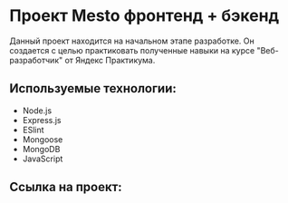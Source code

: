 # Проект Mesto фронтенд + бэкенд
Данный проект находится на начальном этапе разработке. Он создается с целью практиковать полученные навыки на курсе "Веб-разработчик" от Яндекс Практикума.

## Используемые технологии:
- Node.js
- Express.js
- ESlint
- Mongoose
- MongoDB
- JavaScript

## Ссылка на проект:

